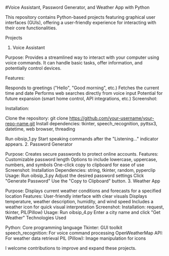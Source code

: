 #Voice Assistant, Password Generator, and Weather App with Python

This repository contains Python-based projects featuring graphical user interfaces (GUIs), offering a user-friendly experience for interacting with their core functionalities.

Projects

1. Voice Assistant

Purpose: Provides a streamlined way to interact with your computer using voice commands. It can handle basic tasks, offer information, and potentially control devices.

Features:

Responds to greetings ("Hello", "Good morning", etc.)
Fetches the current time and date
Performs web searches directly from voice input
Potential for future expansion (smart home control, API integrations, etc.)
Screenshot:

Installation:

Clone the repository: git clone https://github.com/your-username/your-repo-name.git
Install dependencies: tkinter, speech_recognition, pyttsx3, datetime, web browser, threading

Run oibsip_1.py
Start speaking commands after the "Listening..." indicator appears.
2. Password Generator

Purpose: Creates secure passwords to protect online accounts.
Features:
Customizable password length
Options to include lowercase, uppercase, numbers, and symbols
One-click copy to clipboard for ease of use
Screenshot:
Installation Dependencies: string, tkinter, random, pyperclip
Usage:
Run oibsip_3.py
Adjust the desired password settings
Click "Generate Password"
Use the "Copy to Clipboard" button.
3. Weather App

Purpose: Displays current weather conditions and forecasts for a specified location
Features:
User-friendly interface with clear visuals
Displays temperature, weather description, humidity, and wind speed
Includes a weather icon for quick visual interpretation
Screenshot:
Installation: request, tkinter, PIL(Pillow)
Usage:
Run oibsip_4.py
Enter a city name and click "Get Weather"
Technologies Used

Python: Core programming language
Tkinter: GUI toolkit
speech_recognition: For voice command processing
OpenWeatherMap API: For weather data retrieval
PIL (Pillow): Image manipulation for icons


I welcome contributions to improve and expand these projects.  
